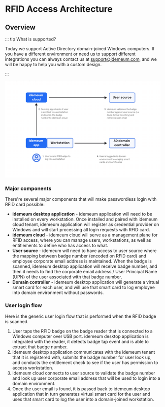 # RFID Access Architecture

## Overview

::: tip What is supported?

Today we support Active Directory domain-joined Windows computers. If you have a different environment or need us to support different integrations you can always contact us at [support@idemeum.com](mailto:support@idemeum.com), and we will be happy to help you with a custom design.

:::

![RFID access architecture](./images/rfid-architecture.png)
### Major components

There're several major components that will make passwordless login with RFID card possible:

- **idemeum desktop application** - idemeum application will need to be installed on every workstation. Once installed and paired with idemeum cloud tenant, idemeum application will register as credential provider on Windows and will start processing all login requests with RFID card.
- **idemeum cloud** - idemeum cloud will serve as a management plane for RFID access, where you can manage users, workstations, as well as entitlements to define who has access to what. 
- **User source** - idemeum will need to have access to user source where the mapping between badge number (encoded on RFID card) and employee corporate email address is maintained. When the badge is scanned, idemeum desktop application will receive badge number, and then it needs to find the corporate email address / User Principal Name (UPN) of the user associated with that badge number. 
- **Domain controller** - idemeum desktop application will generate a virtual smart card for each user, and will use that smart card to log employee into domain environment without passwords.

### User login flow

Here is the generic user login flow that is performed when the RFID badge is scanned. 

1. User taps the RFID badge on the badge reader that is connected to a Windows computer over USB port. idemeum desktop application is integrated with the reader, it detects badge tap event and is able to extract that badge number.
2. idemeum desktop application communicates with the idemeum tenant that it is registered with, submits the badge number for user look up, and conducts the entitlement check to see if the user has permission to access workstation.
3. idemeum cloud connects to user source to validate the badge number and look up user corporate email address that will be used to login into a domain environment. 
4. Once the user email is found, it is passed back to idemeum desktop application that in turn generates virtual smart card for the user and uses that smart card to log the user into a domain-joined workstation. 

